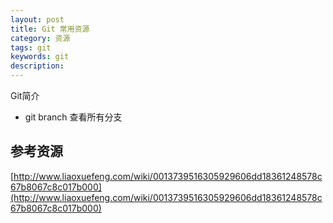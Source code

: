 ```yaml
---
layout: post
title: Git 常用资源
category: 资源
tags: git
keywords: git
description:
---
```


Git简介

- git branch 查看所有分支

参考资源
----

[http://www.liaoxuefeng.com/wiki/0013739516305929606dd18361248578c67b8067c8c017b000](http://www.liaoxuefeng.com/wiki/0013739516305929606dd18361248578c67b8067c8c017b000)

